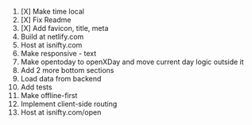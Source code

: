 1. [X] Make time local
2. [X] Fix Readme
3. [X] Add favicon, title, meta
4. Build at netlify.com
8. Host at isnifty.com
3. Make responsive - text
2. Make opentoday to openXDay and move current day logic outside it
4. Add 2 more bottom sections
5. Load data from backend
6. Add tests
7. Make offline-first
9. Implement client-side routing
10. Host at isnifty.com/open
